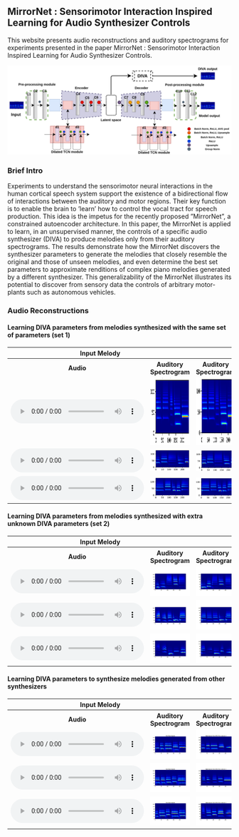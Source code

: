 ## MirrorNet : Sensorimotor Interaction Inspired Learning for Audio Synthesizer Controls

This website presents audio reconstructions and auditory spectrograms for experiments presented in the paper MirrorNet : Sensorimotor Interaction Inspired Learning for Audio Synthesizer Controls.

![Model architecture](model_archi_v3.png)

### Brief Intro

Experiments to understand the sensorimotor neural interactions in the human cortical speech system support the existence of a bidirectional flow of interactions between the auditory and motor regions. Their key function is to enable the brain to ’learn’ how to control the vocal tract for speech production. This idea is the impetus for the recently proposed ”MirrorNet”, a constrained autoencoder architecture. In this paper, the MirrorNet is applied to learn, in an unsupervised manner, the controls of a specific audio synthesizer (DIVA) to produce melodies only from their auditory spectrograms. The results demonstrate how the MirrorNet discovers the synthesizer parameters to generate the melodies that closely resemble the original and those of unseen melodies, and even determine the best set parameters to approximate renditions of complex piano melodies generated by a different synthesizer. This generalizability of the MirrorNet illustrates its potential to discover from sensory data the controls of arbitrary motor-plants such as autonomous vehicles.

### Audio Reconstructions

#### Learning DIVA parameters from melodies synthesized with the same set of parameters (set 1)

<div class="figure">
    <table class="audioTable">
        <tr>
<!--             <th rowspan="2">Audio</th> -->
            <th colspan="2">Input Melody</th>
            <th colspan="2">DIVA reconstructed Melody</th>
<!--             <th rowspan="2">Audio</th> -->
        </tr>
        <tr>
            <th>Audio</th>
<!--             <th>Parameters</th> -->
            <th>Auditory Spectrogram</th>
            <th>Auditory Spectrogram</th>
<!--             <th>Parameters</th> -->
            <th>Audio</th>
        </tr>
        <tr>
            <td><audio controls="controls"><source src="audio/exp1_real_1.mp3"></audio></td>
<!--             <td>PARAMS IMG</td> -->
            <td><img width="400" height="150" src="spectrograms/exp1_real_spec1.png"></td>
            <td><img width="400" height="150" src="spectrograms/exp1_DIVA_spec1.png"></td>
<!--             <td>PARAMS IMG</td> -->
            <td><audio controls="controls"><source src="audio/exp1_DIVA_1.mp3"></audio></td>
        </tr>
        <tr>
            <td><audio controls="controls"><source src="audio/exp1_real_2.mp3"></audio></td>
<!--             <td>PARAMS IMG</td> -->
            <td><img src="spectrograms/exp1_real_spec2.png"></td>
            <td><img src="spectrograms/exp1_DIVA_spec2.png"></td>
<!--             <td>PARAMS IMG</td> -->
            <td><audio controls="controls"><source src="audio/exp1_DIVA_2.mp3"></audio></td>
        </tr>
        <tr>
            <td><audio controls="controls"><source src="audio/exp1_real_3.mp3"></audio></td>
<!--             <td>PARAMS IMG</td> -->
            <td><img src="spectrograms/exp1_real_spec3.png"></td>
            <td><img src="spectrograms/exp1_DIVA_spec3.png"></td>
<!--             <td>PARAMS IMG</td> -->
            <td><audio controls="controls"><source src="audio/exp1_DIVA_3.mp3"></audio></td>
        </tr>
    </table>
</div>

#### Learning DIVA parameters from melodies synthesized with extra unknown DIVA parameters (set 2)

<div class="figure">
    <table class="audioTable">
        <tr>
<!--             <th rowspan="2">Audio</th> -->
            <th colspan="2">Input Melody</th>
            <th colspan="2">DIVA reconstructed Melody</th>
<!--             <th rowspan="2">Audio</th> -->
        </tr>
        <tr>
            <th>Audio</th>
<!--             <th>Parameters</th> -->
            <th>Auditory Spectrogram</th>
            <th>Auditory Spectrogram</th>
<!--             <th>Parameters</th> -->
            <th>Audio</th>
        </tr>
        <tr>
            <td><audio controls="controls"><source src="audio/exp3a_real_11.mp3"></audio></td>
<!--             <td>PARAMS IMG</td> -->
            <td><img src="spectrograms/exp3a_original_spec_11.png"></td>
            <td><img src="spectrograms/exp3a_DIVA_spec_11.png"></td>
<!--             <td>PARAMS IMG</td> -->
            <td><audio controls="controls"><source src="audio/exp3a_DIVA_11.mp3"></audio></td>
        </tr>
        <tr>
            <td><audio controls="controls"><source src="audio/exp3a_real_17.mp3"></audio></td>
<!--             <td>PARAMS IMG</td> -->
            <td><img src="spectrograms/exp3a_original_spec_17.png"></td>
            <td><img src="spectrograms/exp3a_DIVA_spec_17.png"></td>
<!--             <td>PARAMS IMG</td> -->
            <td><audio controls="controls"><source src="audio/exp3a_DIVA_17.mp3"></audio></td>
        </tr>
        <tr>
            <td><audio controls="controls"><source src="audio/exp3a_real_19.mp3"></audio></td>
<!--             <td>PARAMS IMG</td> -->
            <td><img src="spectrograms/exp3a_original_spec_19.png"></td>
            <td><img src="spectrograms/exp3a_DIVA_spec_19.png"></td>
<!--             <td>PARAMS IMG</td> -->
            <td><audio controls="controls"><source src="audio/exp3a_DIVA_19.mp3"></audio></td>
        </tr>
    </table>
</div>


#### Learning DIVA parameters to synthesize melodies generated from other synthesizers

<div class="figure">
    <table class="audioTable">
        <tr>
<!--             <th rowspan="2">Audio</th> -->
            <th colspan="2">Input Melody</th>
            <th colspan="2">DIVA reconstructed Melody</th>
<!--             <th rowspan="2">Audio</th> -->
        </tr>
        <tr>
            <th>Audio</th>
<!--             <th>Parameters</th> -->
            <th>Auditory Spectrogram</th>
            <th>Auditory Spectrogram</th>
<!--             <th>Parameters</th> -->
            <th>Audio</th>
        </tr>
        <tr>
            <td><audio controls="controls"><source src="audio/exp_piano_real_5.mp3"></audio></td>
<!--             <td>PARAMS IMG</td> -->
            <td><img src="spectrograms/piano_original_spec_5.png"></td>
            <td><img src="spectrograms/piano_DIVA_spec_5.png"></td>
<!--             <td>PARAMS IMG</td> -->
            <td><audio controls="controls"><source src="audio/exp_piano_DIVA_5.mp3"></audio></td>
        </tr>
        <tr>
            <td><audio controls="controls"><source src="audio/exp_piano_real_6.mp3"></audio></td>
<!--             <td>PARAMS IMG</td> -->
            <td><img src="spectrograms/piano_original_spec_6.png"></td>
            <td><img src="spectrograms/piano_DIVA_spec_6.png"></td>
<!--             <td>PARAMS IMG</td> -->
            <td><audio controls="controls"><source src="audio/exp_piano_DIVA_6.mp3"></audio></td>
        </tr>
        <tr>
            <td><audio controls="controls"><source src="audio/exp_piano_real_8.mp3"></audio></td>
<!--             <td>PARAMS IMG</td> -->
            <td><img src="spectrograms/piano_original_spec_8.png"></td>
            <td><img src="spectrograms/piano_DIVA_spec_8.png"></td>
<!--             <td>PARAMS IMG</td> -->
            <td><audio controls="controls"><source src="audio/exp_piano_DIVA_8.mp3"></audio></td>
        </tr>
    </table>
</div>
